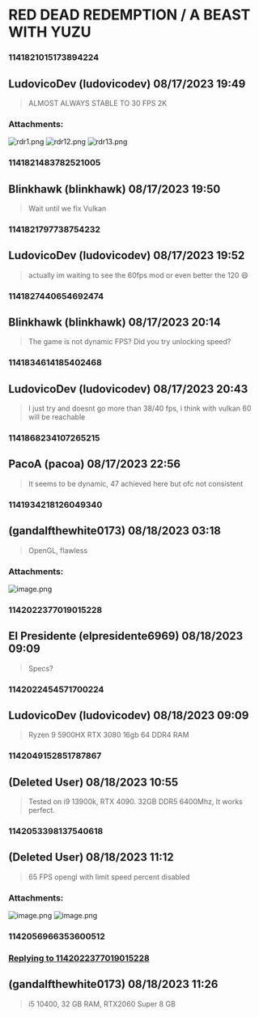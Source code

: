 # RED DEAD REDEMPTION / A BEAST WITH YUZU
### 1141821015173894224
## LudovicoDev (ludovicodev) 08/17/2023 19:49 

> ALMOST ALWAYS STABLE TO 30 FPS 2K
### Attachments: 
![rdr1.png](https://yuzudiscordbackup.s3.us-west-2.amazonaws.com/files-media/1141821015173894224_rdr1.png)
![rdr12.png](https://yuzudiscordbackup.s3.us-west-2.amazonaws.com/files-media/1141821015173894224_rdr12.png)
![rdr13.png](https://yuzudiscordbackup.s3.us-west-2.amazonaws.com/files-media/1141821015173894224_rdr13.png)

### 1141821483782521005
## Blinkhawk (blinkhawk) 08/17/2023 19:50 

> Wait until we fix Vulkan

### 1141821797738754232
## LudovicoDev (ludovicodev) 08/17/2023 19:52 

> actually im waiting to see the 60fps mod or even better the 120 
>  😄

### 1141827440654692474
## Blinkhawk (blinkhawk) 08/17/2023 20:14 

> The game is not dynamic FPS? Did you try unlocking speed?

### 1141834614185402468
## LudovicoDev (ludovicodev) 08/17/2023 20:43 

> I just try and doesnt go more than 38/40 fps, i think with vulkan 60 will be reachable

### 1141868234107265215
## PacoA (pacoa) 08/17/2023 22:56 

> It seems to be dynamic, 47 achieved here but ofc not consistent

### 1141934218126049340
##  (gandalfthewhite0173) 08/18/2023 03:18 

> OpenGL, flawless
### Attachments: 
![image.png](https://yuzudiscordbackup.s3.us-west-2.amazonaws.com/files-media/1141934218126049340_image.png)

### 1142022377019015228
## El Presidente (elpresidente6969) 08/18/2023 09:09 

> Specs?

### 1142022454571700224
## LudovicoDev (ludovicodev) 08/18/2023 09:09 

> Ryzen 9 5900HX
> RTX 3080 16gb
> 64 DDR4 RAM

### 1142049152851787867
##  (Deleted User) 08/18/2023 10:55 

> Tested on i9 13900k, RTX 4090. 32GB DDR5 6400Mhz, It works perfect.

### 1142053398137540618
##  (Deleted User) 08/18/2023 11:12 

> 65 FPS opengl with limit speed percent disabled
### Attachments: 
![image.png](https://yuzudiscordbackup.s3.us-west-2.amazonaws.com/files-media/1142053398137540618_image.png)
![image.png](https://yuzudiscordbackup.s3.us-west-2.amazonaws.com/files-media/1142053398137540618_image.png)

### 1142056966353600512
### [Replying to 1142022377019015228](#1142022377019015228)
##  (gandalfthewhite0173) 08/18/2023 11:26 

> i5 10400, 32 GB RAM, RTX2060 Super 8 GB

